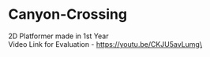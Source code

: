 # Canyon-Crossing
2D Platformer made in 1st Year\
Video Link for Evaluation - https://youtu.be/CKJU5avLumg\
